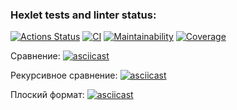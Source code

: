 ### Hexlet tests and linter status:
[![Actions Status](https://github.com/Gubanov07/php-project-48/actions/workflows/hexlet-check.yml/badge.svg)](https://github.com/Gubanov07/php-project-48/actions) [![CI](https://github.com/Gubanov07/php-project-48/actions/workflows/ci.yml/badge.svg)](https://github.com/Gubanov07/php-project-48/actions/workflows/ci.yml) [![Maintainability](https://sonarcloud.io/api/project_badges/measure?project=Gubanov07_php-project-48&metric=sqale_rating)](https://sonarcloud.io/summary/new_code?id=Gubanov07_php-project-48) [![Coverage](https://sonarcloud.io/api/project_badges/measure?project=Gubanov07_php-project-48&metric=coverage)](https://sonarcloud.io/summary/new_code?id=Gubanov07_php-project-48)


Сравнение:
[![asciicast](https://asciinema.org/a/ALK1w8t2yNl28Wrn8GPtORdEt)](https://asciinema.org/a/ALK1w8t2yNl28Wrn8GPtORdEt)

Рекурсивное сравнение:
[![asciicast](https://asciinema.org/a/0tA1IMIPVvd7FjfIDWi6oiGmO)](https://asciinema.org/a/0tA1IMIPVvd7FjfIDWi6oiGmO)

Плоский формат:
[![asciicast](https://asciinema.org/a/iIe9zZ0aZe8isBKO8PO72iYeU)](https://asciinema.org/a/iIe9zZ0aZe8isBKO8PO72iYeU)